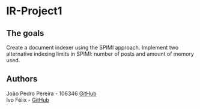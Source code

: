 # IR-Project1

## The goals

Create a document indexer using the SPIMI approach. Implement two alternative indexing limits in SPIMI: number of posts and amount of memory used.



## Authors

João Pedro Pereira - 106346 [GitHub](https://github.com/joaopedropereiraPP)  
Ivo Félix - [GitHub](https://github.com/IvoFelix) 



